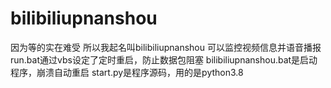 # bilibiliupnanshou
因为等的实在难受 所以我起名叫bilibiliupnanshou 可以监控视频信息并语音播报
run.bat通过vbs设定了定时重启，防止数据包阻塞
bilibiliupnanshou.bat是启动程序，崩溃自动重启
start.py是程序源码，用的是python3.8
